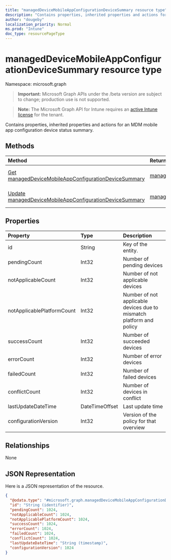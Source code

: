 ```yaml
---
title: "managedDeviceMobileAppConfigurationDeviceSummary resource type"
description: "Contains properties, inherited properties and actions for an MDM mobile app configuration device status summary."
author: "dougeby"
localization_priority: Normal
ms.prod: "Intune"
doc_type: resourcePageType
---
```


# managedDeviceMobileAppConfigurationDeviceSummary resource type

Namespace: microsoft.graph

> **Important:** Microsoft Graph APIs under the /beta version are subject to change; production use is not supported.

> **Note:** The Microsoft Graph API for Intune requires an [active Intune license](https://go.microsoft.com/fwlink/?linkid=839381) for the tenant.

Contains properties, inherited properties and actions for an MDM mobile app configuration device status summary.

## Methods
|Method|Return Type|Description|
|:---|:---|:---|
|[Get managedDeviceMobileAppConfigurationDeviceSummary](../api/intune-apps-manageddevicemobileappconfigurationdevicesummary-get.md)|[managedDeviceMobileAppConfigurationDeviceSummary](../resources/intune-apps-manageddevicemobileappconfigurationdevicesummary.md)|Read properties and relationships of the [managedDeviceMobileAppConfigurationDeviceSummary](../resources/intune-apps-manageddevicemobileappconfigurationdevicesummary.md) object.|
|[Update managedDeviceMobileAppConfigurationDeviceSummary](../api/intune-apps-manageddevicemobileappconfigurationdevicesummary-update.md)|[managedDeviceMobileAppConfigurationDeviceSummary](../resources/intune-apps-manageddevicemobileappconfigurationdevicesummary.md)|Update the properties of a [managedDeviceMobileAppConfigurationDeviceSummary](../resources/intune-apps-manageddevicemobileappconfigurationdevicesummary.md) object.|

## Properties
|Property|Type|Description|
|:---|:---|:---|
|id|String|Key of the entity.|
|pendingCount|Int32|Number of pending devices|
|notApplicableCount|Int32|Number of not applicable devices|
|notApplicablePlatformCount|Int32|Number of not applicable devices due to mismatch platform and policy|
|successCount|Int32|Number of succeeded devices|
|errorCount|Int32|Number of error devices|
|failedCount|Int32|Number of failed devices|
|conflictCount|Int32|Number of devices in conflict|
|lastUpdateDateTime|DateTimeOffset|Last update time|
|configurationVersion|Int32|Version of the policy for that overview|

## Relationships
None

## JSON Representation
Here is a JSON representation of the resource.
<!-- {
  "blockType": "resource",
  "keyProperty": "id",
  "@odata.type": "microsoft.graph.managedDeviceMobileAppConfigurationDeviceSummary"
}
-->
``` json
{
  "@odata.type": "#microsoft.graph.managedDeviceMobileAppConfigurationDeviceSummary",
  "id": "String (identifier)",
  "pendingCount": 1024,
  "notApplicableCount": 1024,
  "notApplicablePlatformCount": 1024,
  "successCount": 1024,
  "errorCount": 1024,
  "failedCount": 1024,
  "conflictCount": 1024,
  "lastUpdateDateTime": "String (timestamp)",
  "configurationVersion": 1024
}
```



